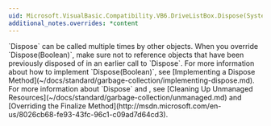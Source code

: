 ```yaml
---
uid: Microsoft.VisualBasic.Compatibility.VB6.DriveListBox.Dispose(System.Boolean)
additional_notes.overrides: *content
---
```


<p>
      `Dispose` can be called multiple times by other objects. When you override `Dispose(Boolean)`, make sure not to reference objects that have been previously disposed of in an earlier call to `Dispose`. For more information about how to implement `Dispose(Boolean)`, see [Implementing a Dispose Method](~/docs/standard/garbage-collection/implementing-dispose.md). For more information about `Dispose` and <xref href="System.Object.Finalize"></xref>, see [Cleaning Up Unmanaged Resources](~/docs/standard/garbage-collection/unmanaged.md) and [Overriding the Finalize Method](http://msdn.microsoft.com/en-us/8026cb68-fe93-43fc-96c1-c09ad7d64cd3).</p>


